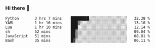 ### Hi there 👋

<!--
**gustavkrist/gustavkrist** is a ✨ _special_ ✨ repository because its `README.md` (this file) appears on your GitHub profile.

Here are some ideas to get you started:

- 🔭 I’m currently working on ...
- 🌱 I’m currently learning ...
- 👯 I’m looking to collaborate on ...
- 🤔 I’m looking for help with ...
- 💬 Ask me about ...
- 📫 How to reach me: ...
- 😄 Pronouns: ...
- ⚡ Fun fact: ...
-->

<!--START_SECTION:waka-->

```text
Python       3 hrs 7 mins    ████████░░░░░░░░░░░░░░░░░   32.38 %
YAML         1 hr 16 mins    ███▒░░░░░░░░░░░░░░░░░░░░░   13.10 %
Lua          1 hr 10 mins    ███░░░░░░░░░░░░░░░░░░░░░░   12.14 %
sh           52 mins         ██▒░░░░░░░░░░░░░░░░░░░░░░   09.04 %
JavaScript   51 mins         ██▒░░░░░░░░░░░░░░░░░░░░░░   08.81 %
Bash         35 mins         █▓░░░░░░░░░░░░░░░░░░░░░░░   06.11 %
```

<!--END_SECTION:waka-->
